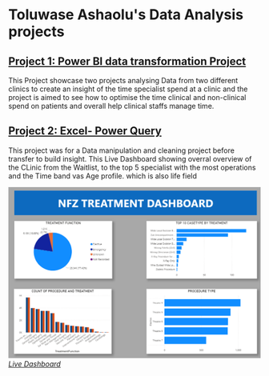 # **Toluwase Ashaolu's Data Analysis projects**

## [Project 1: Power BI data transformation Project](https://github.com/Ashyboss/Power_BI_Dashboards)
This Project showcase two projects analysing Data from two different clinics to create an insight of the time specialist spend at a clinic and the project is aimed to see how to optimise the time clinical and non-clinical spend on patients and overall help clinical staffs manage time.

## [Project 2: Excel- Power Query](https://github.com/Ashyboss/Data_Transformation_using-_power_Query)
This project was for a Data manipulation and cleaning project before transfer to build insight. This Live Dashboard showing overral overview of the CLinic from the Waitlist, to the top 5 specialist with the most operations and the Time band vas Age profile. which is also life field

![IMAGE](image.png)
*[Live Dashboard](https://github.com/Ashyboss/Toluwase-Ashaolu-s-DATA-projects/blob/main/image.png)*
